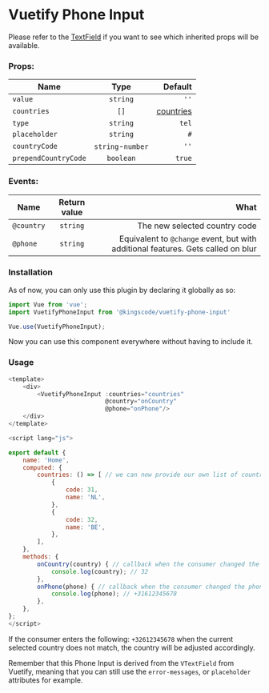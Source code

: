 # Vuetify Phone Input

Please refer to the 
[TextField](https://vuetifyjs.com/en/components/text-fields)
if you want to see which inherited props will be available.

### Props:

| Name        | Type           | Default  |
| ------------- |:-------------:| -----:|
| `value`|`string`| `''`    |
| `countries`|`[]`|[countries](https://github.com/kingscode/vuetify-phone-input/blob/master/src/countries.ts)|
| `type`|`string`|`tel`|
| `placeholder`|`string`|`#`|
| `countryCode`|`string`-`number`|`''`|
| `prependCountryCode`|`boolean`|`true`|

### Events:
| Name        | Return value           | What  |
| ------------- |:-------------:| -----:|
| `@country`|`string`| The new selected country code    |
| `@phone`|`string`| Equivalent to `@change` event, but with additional features. Gets called on blur |


### Installation

As of now, you can only use this plugin by declaring it globally as so:

```js
import Vue from 'vue';
import VuetifyPhoneInput from '@kingscode/vuetify-phone-input'

Vue.use(VuetifyPhoneInput);
```

Now you can use this component everywhere without having to include it.


### Usage

```js
<template>
    <div>
        <VuetifyPhoneInput :countries="countries"
                           @country="onCountry"
                           @phone="onPhone"/>
    </div>
</template>

<script lang="js">

export default {
    name: 'Home',
    computed: {
        countries: () => [ // we can now provide our own list of countries + codes. Defaults to all possible countries.
            {
                code: 31,
                name: 'NL',
            },
            {
                code: 32,
                name: 'BE',
            },
        ],
    },
    methods: {
        onCountry(country) { // callback when the consumer changed the country code.
            console.log(country); // 32
        },
        onPhone(phone) { // callback when the consumer changed the phone number
            console.log(phone); // +31612345678
        },
    },
};
</script>
```

If the consumer enters the following: `+32612345678` when the current selected country does not match, the country will be adjusted accordingly.

Remember that this Phone Input is derived from the `VTextField` from Vuetify, meaning that you can still use the `error-messages`, or `placeholder` attributes for example.
